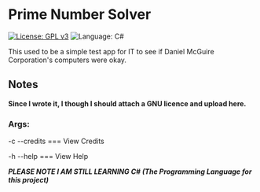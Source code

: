 # Prime Number Solver
[![License: GPL v3](https://img.shields.io/github/license/DanielLMcGuire/PrimeNumberSolver)](https://www.gnu.org/licenses/old-licenses/gpl-3.0) ![Language: C#](https://img.shields.io/badge/language-C%23-green)

This used to be a simple test app for IT to see if Daniel McGuire Corporation's computers were okay.
## Notes
**Since I wrote it, I though I should attach a GNU licence and upload here.**
### Args:
-c --credits === View Credits

-h --help === View Help

***PLEASE NOTE I AM STILL LEARNING C# (The Programming Language for this project)***
